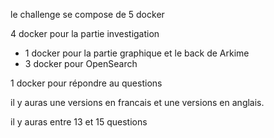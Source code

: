 
le challenge se compose de 5 docker 

4 docker pour la partie investigation 
- 1 docker pour la partie graphique et le back de Arkime 
- 3 docker pour OpenSearch

1 docker pour répondre au questions


il y auras une versions en francais et une versions en anglais. 

il y auras entre 13 et 15 questions 


